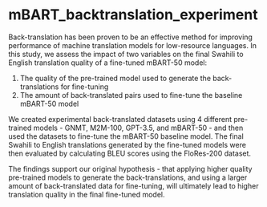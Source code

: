 # mBART_backtranslation_experiment

Back-translation has been proven to be an effective method for improving performance of machine translation models for low-resource languages. In this study, we assess the impact of two variables on the final Swahili to English translation quality of a fine-tuned mBART-50 model: 
1. The quality of the pre-trained model used to generate the back-translations for fine-tuning
2. The amount of back-translated pairs used to fine-tune the baseline mBART-50 model 

We created experimental back-translated datasets using 4 different pre-trained models - GNMT, M2M-100, GPT-3.5, and mBART-50 - and then used the datasets to fine-tune the mBART-50 baseline model. The final Swahili to English translations generated by the fine-tuned models were then evaluated by calculating BLEU scores using the FloRes-200 dataset. 

The findings support our original hypothesis - that applying higher quality pre-trained models to generate the back-translations, and using a larger amount of back-translated data for fine-tuning, will ultimately lead to higher translation quality in the final fine-tuned model.
